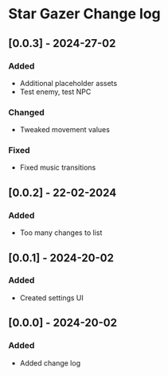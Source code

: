 # Star Gazer Change log

## [0.0.3] - 2024-27-02

### Added

- Additional placeholder assets
- Test enemy, test NPC

### Changed

- Tweaked movement values

### Fixed

- Fixed music transitions

## [0.0.2] - 22-02-2024

### Added

- Too many changes to list

## [0.0.1] - 2024-20-02

### Added

- Created settings UI

## [0.0.0] - 2024-20-02

### Added

- Added change log
